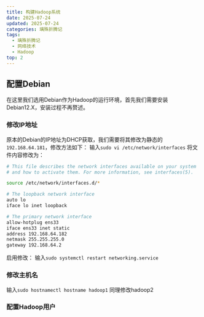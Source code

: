 ```yaml
---
title: 构建Hadoop系统
date: 2025-07-24
updated: 2025-07-24
categories: 璃殊折腾记
tags:
  - 璃殊折腾记
  - 网络技术
  - Hadoop
top: 2
---
```

## 配置Debian
在这里我们选用Debian作为Hadoop的运行环境，首先我们需要安装Debian12.X，安装过程不再赘述。
### 修改IP地址
原本的Debian的IP地址为DHCP获取，我们需要将其修改为静态的`192.168.64.181`，修改方法如下：
输入`sudo vi /etc/network/interfaces`
将文件内容修改为：
```bash
# This file describes the network interfaces available on your system
# and how to activate them. For more information, see interfaces(5).

source /etc/network/interfaces.d/*

# The loopback network interface
auto lo
iface lo inet loopback

# The primary network interface
allow-hotplug ens33
iface ens33 inet static
address 192.168.64.182
netmask 255.255.255.0
gateway 192.168.64.2

```
启用修改：
输入`sudo systemctl restart networking.service`

### 修改主机名
输入`sudo hostnamectl hostname hadoop1`
同理修改hadoop2

### 配置Hadoop用户
